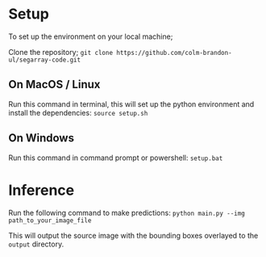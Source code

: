 
# Setup
To set up the environment on your local machine;

Clone the repository;
`git clone https://github.com/colm-brandon-ul/segarray-code.git`


## On MacOS / Linux

Run this command in terminal, this will set up the python environment and install the dependencies:
`source setup.sh`

## On Windows
Run this command in command prompt or powershell:
`setup.bat`

# Inference
Run the following command to make predictions:
`python main.py --img path_to_your_image_file `

This will output the source image with the bounding boxes overlayed to the `output` directory.